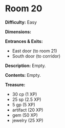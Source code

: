 # Room 20

**Difficulty:** Easy

**Dimensions:** 

**Entrances & Exits:**
- East door (to room 21)
- South door (to corridor)

**Description:**
Empty.

**Contents:**
Empty.

**Treasure:**
- 30 cp (1 XP)
- 25 sp (2.5 XP)
- 5 gp (5 XP)
- artifact (20 XP)
- gem (50 XP)
- jewelry (25 XP)
